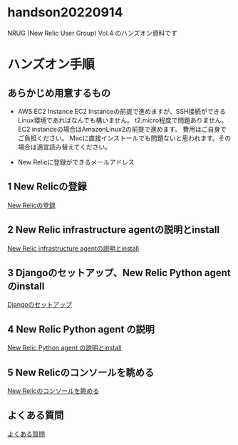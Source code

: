 # handson20220914
NRUG (New Relic User Group) Vol.4 のハンズオン資料です

# ハンズオン手順

##  あらかじめ用意するもの
- AWS EC2 Instance
EC2 Instanceの前提で進めますが、SSH接続ができるLinux環境であればなんでも構いません。
t2.micro程度で問題ありません。
EC2 instanceの場合はAmazonLinux2の前提で進めます。
費用はご自身でご負担ください。
Macに直接インストールでも問題ないと思われます。その場合は適宜読み替えてください。

- New Relicに登録ができるメールアドレス

## 1 New Relicの登録
[New Relicの登録](ch1.md)
## 2 New Relic infrastructure agentの説明とinstall
[New Relic infrastructure agentの説明とinstall](docs/ch2.md)
## 3 Djangoのセットアップ、New Relic Python agentのinstall
[Djangoのセットアップ](ch3.md)
## 4 New Relic Python agent の説明
[New Relic Python agent の説明とinstall](ch4.md)
## 5 New Relicのコンソールを眺める
[New Relicのコンソールを眺める](ch5.md)
## よくある質問
[よくある質問](FAQ.md)
